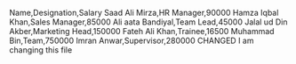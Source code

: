 Name,Designation,Salary
Saad Ali Mirza,HR Manager,90000
Hamza Iqbal Khan,Sales Manager,85000
Ali aata Bandiyal,Team Lead,45000
Jalal ud Din Akber,Marketing Head,150000
Fateh Ali Khan,Trainee,16500
Muhammad Bin,Team,750000
Imran Anwar,Supervisor,280000
CHANGED
I am changing this file